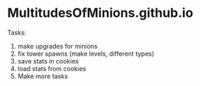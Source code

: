 # MultitudesOfMinions.github.io

Tasks:
<ol>
 <li>make upgrades for minions</li>
 <li>fix tower spawns (make levels, different types)</li>
 <li>save stats in cookies</li>
 <li>load stats from cookies</li>
 <li>Make more tasks</li>
</ol>
